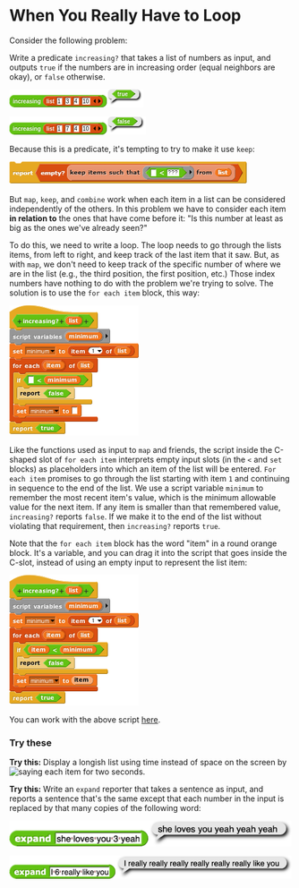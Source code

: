 # When You Really Have to Loop

Consider the following problem:

Write a predicate `increasing?` that takes a list of numbers as input, and outputs `true` if the numbers are in increasing order \(equal neighbors are okay\), or `false` otherwise.

![](../.gitbook/assets/image%20%28209%29.png)

![](../.gitbook/assets/image%20%28256%29.png)

Because this is a predicate, it's tempting to try to make it use `keep`:

![](../.gitbook/assets/image%20%28145%29.png)

But `map`, `keep`, and `combine` work when each item in a list can be considered independently of the others. In this problem we have to consider each item **in relation to** the ones that have come before it: "Is this number at least as big as the ones we've already seen?"

To do this, we need to write a loop. The loop needs to go through the lists items, from left to right, and keep track of the last item that it saw. But, as with `map`, we don't need to keep track of the specific number of where we are in the list \(e.g., the third position, the first position, etc.\) Those index numbers have nothing to do with the problem we're trying to solve. The solution is to use the `for each item` block, this way:

![](../.gitbook/assets/image%20%28163%29.png)

Like the functions used as input to `map` and friends, the script inside the C-shaped slot of `for each item` interprets empty input slots \(in the `<` and `set` blocks\) as placeholders into which an item of the list will be entered. `For each item` promises to go through the list starting with item `1` and continuing in sequence to the end of the list. We use a script variable `minimum` to remember the most recent item's value, which is the minimum allowable value for the next item. If any item is smaller than that remembered value, `increasing?` reports `false`. If we make it to the end of the list without violating that requirement, then `increasing?` reports `true`.

Note that the `for each item` block has the word "item" in a round orange block. It's a variable, and you can drag it into the script that goes inside the C-slot, instead of using an empty input to represent the list item:

![](../.gitbook/assets/image%20%28162%29.png)

You can work with the above script [here](http://snap.berkeley.edu/snapsource/snap.html#open:https://beautyjoy.github.io/bjc-r/prog/loop/increasing.xml).

### Try these

**Try this:** Display a longish list using time instead of space on the screen by ![say](https://beautyjoy.github.io/bjc-r/img/blocks/say-fragment.png)ing each item for two seconds.

**Try this:** Write an `expand` reporter that takes a sentence as input, and reports a sentence that's the same except that each number in the input is replaced by that many copies of the following word:

![](../.gitbook/assets/image%20%28182%29.png)

![](../.gitbook/assets/image%20%28294%29.png)

